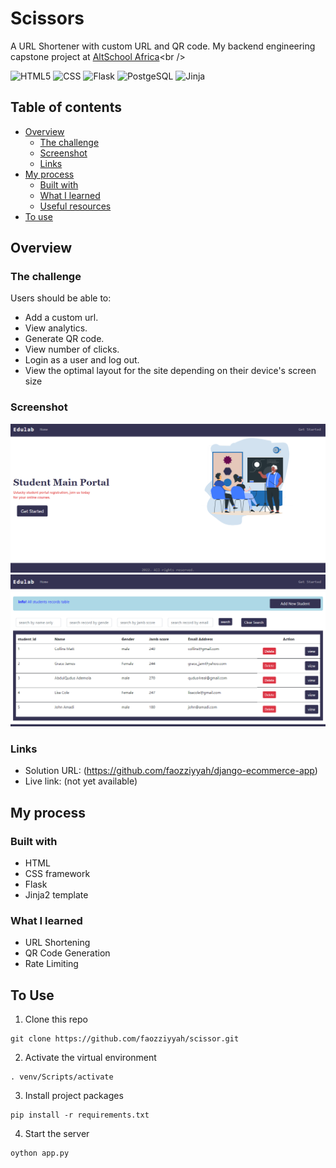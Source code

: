 # Scissors

A URL Shortener with custom URL and QR code. My backend engineering capstone project at [AltSchool Africa]([https://www.djangoproject.com/](https://altschoolafrica.com/schools/engineering))<br />

![HTML5](https://img.shields.io/badge/html5-%23E34F26.svg?style=for-the-badge&logo=html5&logoColor=white)
![CSS](https://img.shields.io/badge/css-%231572B6.svg?style=for-the-badge&logo=css&logoColor=white&style=plastic)
![Flask](https://img.shields.io/badge/django-2E8B57.svg?style=for-the-badge&logo=flask&logoColor=white&style=plastic)
![PostgeSQL](https://img.shields.io/badge/django-2E8B57.svg?style=for-the-badge&logo=postgresql&logoColor=white&style=plastic)
![Jinja](https://img.shields.io/badge/django-2E8B57.svg?style=for-the-badge&logo=jinja&logoColor=white&style=plastic)

## Table of contents

- [Overview](#overview)
  - [The challenge](#the-challenge)
  - [Screenshot](#screenshot)
  - [Links](#links)
- [My process](#my-process)
  - [Built with](#built-with)
  - [What I learned](#what-i-learned)
  - [Useful resources](#useful-resources)
- [To use](#usage)

## Overview

### The challenge

Users should be able to:

- Add a custom url.
- View analytics.
- Generate QR code.
- View number of clicks.
- Login as a user and log out.
- View the optimal layout for the site depending on their device's screen size

### Screenshot

![](static/images/screenshot.png)
![](static/images/screenshot1.png)


### Links

- Solution URL: (https://github.com/faozziyyah/django-ecommerce-app)
- Live link: (not yet available)

## My process

### Built with

- HTML
- CSS framework
- Flask
- Jinja2 template

### What I learned

- URL Shortening
- QR Code Generation
- Rate Limiting

## To Use

1. Clone this repo
```
git clone https://github.com/faozziyyah/scissor.git
```

2. Activate the virtual environment
```
. venv/Scripts/activate
```

3. Install project packages
```
pip install -r requirements.txt
```

4. Start the server
```
oython app.py
```
